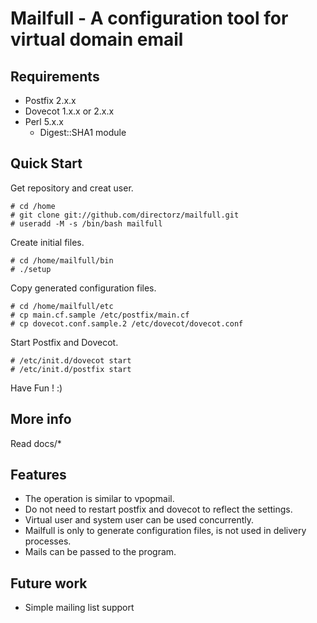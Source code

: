 Mailfull - A configuration tool for virtual domain email
========================================================

Requirements
------------

  * Postfix 2.x.x
  * Dovecot 1.x.x or 2.x.x
  * Perl 5.x.x
    * Digest::SHA1 module

Quick Start
-----------

  Get repository and creat user.

    # cd /home
    # git clone git://github.com/directorz/mailfull.git
    # useradd -M -s /bin/bash mailfull

  Create initial files.

    # cd /home/mailfull/bin
    # ./setup

  Copy generated configuration files.

    # cd /home/mailfull/etc
    # cp main.cf.sample /etc/postfix/main.cf
    # cp dovecot.conf.sample.2 /etc/dovecot/dovecot.conf

  Start Postfix and Dovecot.

    # /etc/init.d/dovecot start
    # /etc/init.d/postfix start

  Have Fun ! :)

More info
---------

  Read docs/*

Features
--------

  * The operation is similar to vpopmail.
  * Do not need to restart postfix and dovecot to reflect the settings.
  * Virtual user and system user can be used concurrently.
  * Mailfull is only to generate configuration files,
    is not used in delivery processes.
  * Mails can be passed to the program.

Future work
-----------

  * Simple mailing list support

